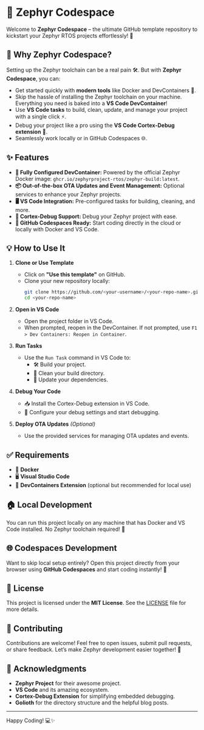 # 🚀 Zephyr Codespace

Welcome to **Zephyr Codespace** – the ultimate GitHub template repository to kickstart your Zephyr RTOS projects effortlessly! 🎉

## 🤔 Why Zephyr Codespace?

Setting up the Zephyr toolchain can be a real pain 🛠️. But with **Zephyr Codespace**, you can:

- Get started quickly with **modern tools** like Docker and DevContainers 🐳.
- Skip the hassle of installing the Zephyr toolchain on your machine. Everything you need is baked into a **VS Code DevContainer**!
- Use **VS Code tasks** to build, clean, update, and manage your project with a single click ⚡.
- Debug your project like a pro using the **VS Code Cortex-Debug extension** 🐞.
- Seamlessly work locally or in GitHub Codespaces 🌐.

## ✨ Features

- **🔧 Fully Configured DevContainer:** Powered by the official Zephyr Docker image: `ghcr.io/zephyrproject-rtos/zephyr-build:latest`.
- **📦 Out-of-the-box OTA Updates and Event Management:** Optional services to enhance your Zephyr projects.
- **🖥️ VS Code Integration:** Pre-configured tasks for building, cleaning, and more.
- **🐞 Cortex-Debug Support:** Debug your Zephyr project with ease.
- **🚀 GitHub Codespaces Ready:** Start coding directly in the cloud or locally with Docker and VS Code.

## 💡 How to Use It

1. **Clone or Use Template**
   - Click on **"Use this template"** on GitHub.
   - Clone your new repository locally:  
     ```bash
     git clone https://github.com/<your-username>/<your-repo-name>.git
     cd <your-repo-name>
     ```

2. **Open in VS Code**
   - Open the project folder in VS Code.
   - When prompted, reopen in the DevContainer. If not prompted, use `F1 > Dev Containers: Reopen in Container`.

3. **Run Tasks**
   - Use the `Run Task` command in VS Code to:
     - 🛠️ Build your project.
     - 🧹 Clean your build directory.
     - 🔄 Update your dependencies.

4. **Debug Your Code**
   - 📥 Install the Cortex-Debug extension in VS Code.
   - 🐞 Configure your debug settings and start debugging.

5. **Deploy OTA Updates** *(Optional)*
   - Use the provided services for managing OTA updates and events.

## ✅ Requirements

- 🐳 **Docker**
- 🖥️ **Visual Studio Code**
- 🧩 **DevContainers Extension** (optional but recommended for local use)

## 🏠 Local Development

You can run this project locally on any machine that has Docker and VS Code installed. No Zephyr toolchain required! 🥳

## 🌐 Codespaces Development

Want to skip local setup entirely? Open this project directly from your browser using **GitHub Codespaces** and start coding instantly! 🚀

## 📜 License

This project is licensed under the **MIT License**. See the [LICENSE](LICENSE) file for more details.

## 🤝 Contributing

Contributions are welcome! Feel free to open issues, submit pull requests, or share feedback. Let’s make Zephyr development easier together! 💪

## 🙏 Acknowledgments

- **Zephyr Project** for their awesome project.
- **VS Code** and its amazing ecosystem.
- **Cortex-Debug Extension** for simplifying embedded debugging.
- **Golioth** for the directory structure and the helpful blog posts.

---

Happy Coding! 💻✨
